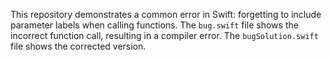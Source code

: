 This repository demonstrates a common error in Swift: forgetting to include parameter labels when calling functions. The `bug.swift` file shows the incorrect function call, resulting in a compiler error. The `bugSolution.swift` file shows the corrected version.